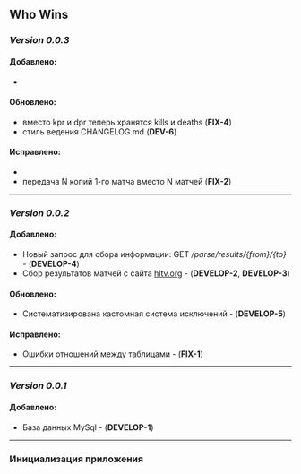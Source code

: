 ## Who Wins

### _**Version 0.0.3**_
#### Добавлено:

-

#### Обновлено:

- вместо kpr и dpr теперь хранятся kills и deaths (**FIX-4**)
- стиль ведения CHANGELOG.md (**DEV-6**)

#### Исправлено:

-  
- передача N копий 1-го матча вместо N матчей (**FIX-2**)

---

### _**Version 0.0.2**_
#### Добавлено:

- Новый запрос для сбора информации: GET _/parse/results/{from}/{to}_ - (**DEVELOP-4**)
- Сбор результатов матчей с сайта [hltv.org](https://hltv.org/results) - (**DEVELOP-2**, **DEVELOP-3**)

#### Обновлено:

- Систематизирована кастомная система исключений - (**DEVELOP-5**)

#### Исправлено:

- Ошибки отношений между таблицами - (**FIX-1**)

---

### _**Version 0.0.1**_
#### Добавлено:

- База данных MySql - (**DEVELOP-1**)

---

### Инициализация приложения 